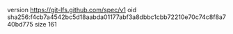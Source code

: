 version https://git-lfs.github.com/spec/v1
oid sha256:f4cb7a4542bc5d18aabda01177abf3a8dbbc1cbb72210e70c74c8f8a740bd775
size 161
